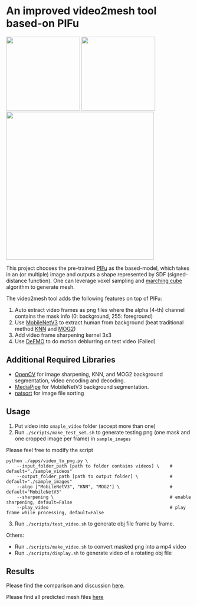 # An improved video2mesh tool based-on PIFu

<p float="left">
    <img src="https://user-images.githubusercontent.com/7735800/152027398-0a5a2c1d-d869-4fad-baa3-2174b8bcb83f.png" width="200" />
    <img src="https://user-images.githubusercontent.com/7735800/152027436-41cdbedf-48ad-4267-88a5-c46b9949dbbe.png" width="200" />
    <img src="https://user-images.githubusercontent.com/7735800/152030987-b27ab68a-cadc-42dd-b3ac-9cca73f25d2d.gif" width="400" />
</p>

This project chooses the pre-trained [PIFu](https://shunsukesaito.github.io/PIFu/) as the based-model, which takes in an (or multiple) image and outputs a shape represented by SDF (signed-distance function). One can leverage voxel sampling and [marching cube](https://en.wikipedia.org/wiki/Marching_cubes) algorithm to generate mesh.

The video2mesh tool adds the following features on top of PIFu:

1. Auto extract video frames as png files where the alpha (4-th) channel contains the mask info (0: background, 255: foreground)
2. Use [MobileNetV3](https://arxiv.org/abs/1905.02244) to extract human from background (beat traditional method [KNN](https://docs.opencv.org/4.x/d1/dc5/tutorial_background_subtraction.html) and [MOG2](https://docs.opencv.org/4.x/d1/dc5/tutorial_background_subtraction.html))
3. Add video frame sharpening kernel 3x3
4. Use [DeFMO](https://github.com/rozumden/DeFMO) to do motion deblurring on test video (Failed)

## Additional Required Libraries
* [OpenCV](https://opencv.org/) for image sharpening, KNN, and MOG2 background segmentation, video encoding and decoding.
* [MediaPipe](https://google.github.io/mediapipe/) for MobileNetV3 background segmentation.
* [natsort](https://pypi.org/project/natsort/) for image file sorting

## Usage

1. Put video into `smaple_video` folder (accept more than one)
2. Run `./scripts/make_test_set.sh` to generate testing png (one mask and one cropped image per frame) in `sample_images`

Please feel free to modify the script
```
python ./apps/video_to_png.py \
    --input_folder_path [path to folder contains videos] \    # default="./sample_videos"
    --output_folder_path [path to output folder] \            # default="./sample_images"
    --algo ["MobileNetV3", "KNN", "MOG2"] \                   # default="MobileNetV3"
    --sharpening \                                            # enable sharpening, default=False
    --play_video                                              # play frame while processing, default=False
```
3. Run `./scripts/test_video.sh` to generate obj file frame by frame.

Others:
* Run `./scripts/make_video.sh` to convert masked png into a mp4 video
* Run `./scripts/display.sh` to generate video of a rotating obj file

## Results
Please find the comparison and discussion [here](https://drive.google.com/file/d/1npRGv6JietWmnu4BKZ1CeMzKEQ4T_qnP/view?usp=sharing).

Please find all predicted mesh files [here](https://drive.google.com/drive/u/1/folders/1USnjproKSMqUb3mXg6Vv3G7vFmOC8wOw)
